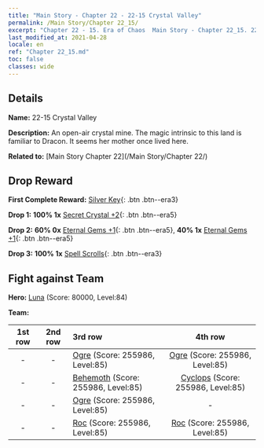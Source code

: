 ```yaml
---
title: "Main Story - Chapter 22 - 22-15 Crystal Valley"
permalink: /Main Story/Chapter 22_15/
excerpt: "Chapter 22 - 15. Era of Chaos  Main Story - Chapter 22_15. 22-15 Crystal Valley"
last_modified_at: 2021-04-28
locale: en
ref: "Chapter 22_15.md"
toc: false
classes: wide
---
```


## Details

 **Name:** 22-15 Crystal Valley

 **Description:** An open-air crystal mine. The magic intrinsic to this land is familiar to Dracon. It seems her mother once lived here.

 **Related to:** [Main Story Chapter 22](/Main Story/Chapter 22/)

## Drop Reward

 **First Complete Reward:** [Silver Key](/Items/con_693/){: .btn .btn--era3}

 **Drop 1:** **100% 1x** [Secret Crystal +2](/Items/mat_80/){: .btn .btn--era5}

 **Drop 2:** **60% 0x** [Eternal Gems +1](/Items/mat_72/){: .btn .btn--era5}, **40% 1x** [Eternal Gems +1](/Items/mat_72/){: .btn .btn--era5}

 **Drop 3:** **100% 1x** [Spell Scrolls](/Items/con_694/){: .btn .btn--era3}


## Fight against Team
 **Hero:** [Luna](/heroes/Luna/) (Score: 80000, Level:84)

 **Team:**


  | 1st row | 2nd row | 3rd row | 4th row |
  |:----:|:----:|:----|:----:|
  | - | - | [Ogre](/units/Ogre/) (Score: 255986, Level:85)  | [Ogre](/units/Ogre/) (Score: 255986, Level:85)  |
  | - | - | [Behemoth](/units/Behemoth/) (Score: 255986, Level:85)  | [Cyclops](/units/Cyclops/) (Score: 255986, Level:85)  |
  | - | - | [Ogre](/units/Ogre/) (Score: 255986, Level:85)  | - |
  | - | - | [Roc](/units/Roc/) (Score: 255986, Level:85)  | [Roc](/units/Roc/) (Score: 255986, Level:85)  |


